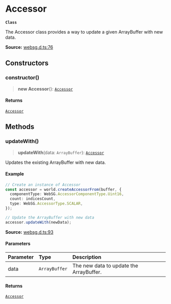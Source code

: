 # Accessor

**`Class`**

The Accessor class provides a way to update a given ArrayBuffer
with new data.

**Source:** [websg.d.ts:76](https://github.com/thirdroom/thirdroom/blob/4c397b03/packages/websg-types/types/websg.d.ts#L76)

## Constructors

### constructor()

> **new Accessor**(): [`Accessor`](class.Accessor.md)

#### Returns

[`Accessor`](class.Accessor.md)

## Methods

### updateWith()

> **updateWith**(data: `ArrayBuffer`): [`Accessor`](class.Accessor.md)

Updates the existing ArrayBuffer with new data.

#### Example

```ts
// Create an instance of Accessor
const accessor = world.createAccessorFrom(buffer, {
  componentType: WebSG.AccessorComponentType.Uint16,
  count: indicesCount,
  type: WebSG.AccessorType.SCALAR,
});

// Update the ArrayBuffer with new data
accessor.updateWith(newData);
```

**Source:** [websg.d.ts:93](https://github.com/thirdroom/thirdroom/blob/4c397b03/packages/websg-types/types/websg.d.ts#L93)

#### Parameters

| Parameter | Type          | Description                             |
| :-------- | :------------ | :-------------------------------------- |
| data      | `ArrayBuffer` | The new data to update the ArrayBuffer. |

#### Returns

[`Accessor`](class.Accessor.md)
